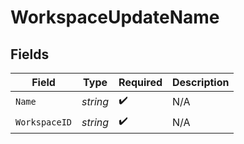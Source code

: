 # WorkspaceUpdateName


## Fields

| Field              | Type               | Required           | Description        |
| ------------------ | ------------------ | ------------------ | ------------------ |
| `Name`             | *string*           | :heavy_check_mark: | N/A                |
| `WorkspaceID`      | *string*           | :heavy_check_mark: | N/A                |